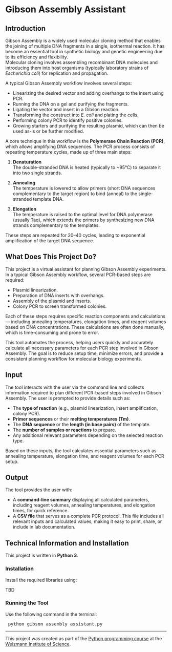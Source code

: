 # Gibson Assembly Assistant

## Introduction

Gibson Assembly is a widely used molecular cloning method that enables the joining of multiple DNA fragments in a single, isothermal reaction. It has become an essential tool in synthetic biology and genetic engineering due to its efficiency and flexibility.  
Molecular cloning involves assembling recombinant DNA molecules and introducing them into host organisms (typically laboratory strains of *Escherichia coli*) for replication and propagation.

A typical Gibson Assembly workflow involves several steps:
- Linearizing the desired vector and adding overhangs to the insert using PCR.  
- Running the DNA on a gel and purifying the fragments.  
- Ligating the vector and insert in a Gibson reaction.  
- Transforming the construct into *E. coli* and plating the cells.  
- Performing colony PCR to identify positive colonies.  
- Growing starters and purifying the resulting plasmid, which can then be used as-is or be further modified.  

A core technique in this workflow is the **Polymerase Chain Reaction (PCR)**, which allows amplifying DNA sequences. The PCR process consists of repeating temperature cycles, made up of three main steps:

1. **Denaturation**  
   The double-stranded DNA is heated (typically to ~95°C) to separate it into two single strands.

2. **Annealing**  
   The temperature is lowered to allow primers (short DNA sequences complementary to the target region) to bind (anneal) to the single-stranded template DNA.

3. **Elongation**  
   The temperature is raised to the optimal level for DNA polymerase (usually Taq), which extends the primers by synthesizing new DNA strands complementary to the templates.

These steps are repeated for 20–40 cycles, leading to exponential amplification of the target DNA sequence.

## What Does This Project Do?

This project is a virtual assistant for planning Gibson Assembly experiments. In a typical Gibson Assembly workflow, several PCR-based steps are required:

- Plasmid linearization.
- Preparation of DNA inserts with overhangs.
- Assembly of the plasmid and inserts.
- Colony PCR to screen transformed colonies.  

Each of these steps requires specific reaction components and calculations — including annealing temperatures, elongation times, and reagent volumes based on DNA concentrations. These calculations are often done manually, which is time-consuming and prone to error.

This tool automates the process, helping users quickly and accurately calculate all necessary parameters for each PCR step involved in Gibson Assembly. The goal is to reduce setup time, minimize errors, and provide a consistent planning workflow for molecular biology experiments.

## Input

The tool interacts with the user via the command line and collects information required to plan different PCR-based steps involved in Gibson Assembly. The user is prompted to provide details such as:

- The **type of reaction** (e.g., plasmid linearization, insert amplification, colony PCR).  
- **Primer sequences** or their **melting temperatures (Tm)**. 
- The **DNA sequence** or the **length (in base pairs)** of the template.  
- The **number of samples or reactions** to prepare.  
- Any additional relevant parameters depending on the selected reaction type.  

Based on these inputs, the tool calculates essential parameters such as annealing temperature, elongation time, and reagent volumes for each PCR setup.

## Output

The tool provides the user with:

- A **command-line summary** displaying all calculated parameters, including reagent volumes, annealing temperatures, and elongation times, for quick reference.  
- A **CSV file** that serves as a complete PCR protocol. This file includes all relevant inputs and calculated values, making it easy to print, share, or include in lab documentation.

## Technical Information and Installation

This project is written in **Python 3**.

### Installation

Install the required libraries using:

TBD

### Running the Tool

Use the following command in the terminal:
<pre> python gibson_assembly_assistant.py </pre>

---

This project was created as part of the [Python programming course](https://github.com/Code-Maven/wis-python-course-2025-03) at the [Weizmann Institute of Science](https://www.weizmann.ac.il/pages/).  
